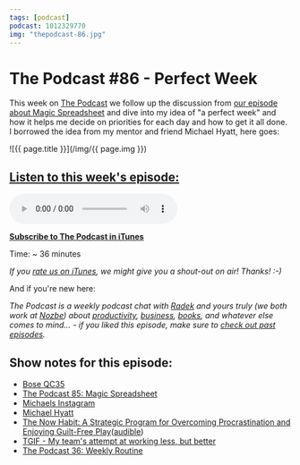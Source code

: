 ```yaml
---
tags: [podcast]
podcast: 1012329770
img: "thepodcast-86.jpg"
---
```


# The Podcast #86 - Perfect Week

This week on [The Podcast][p] we follow up the discussion from [our episode about Magic Spreadsheet](https://sliwinski.com/thepodcast-85) and dive into my idea of "a perfect week" and how it helps me decide on priorities for each day and how to get it all done. I borrowed the idea from my mentor and friend Michael Hyatt, here goes:

<!--More-->

![{{ page.title }}](/img/{{ page.img }})

## [Listen to this week's episode:][e]

<audio controls>
<source src="https://files.nozbe.com/podcast/086.mp3" type="audio/mpeg">
</audio>

**[Subscribe to The Podcast in iTunes][i]**

Time: ~ 36 minutes

*If you [rate us on iTunes][i], we might give you a shout-out on air! Thanks! :-)*

And if you're new here:

*The Podcast is a weekly podcast chat with [Radek][r] and yours truly (we both work at [Nozbe][n]) about [productivity](/productivity), [business](/business), [books](/books), and whatever else comes to mind… - if you liked this episode, make sure to [check out past episodes](/podcast).*

## Show notes for this episode:

  * [Bose QC35](https://www.amazon.com/Bose-QuietComfort-Wireless-Headphones-Cancelling/dp/B01E3SNO3E)
  * [The Podcast 85: Magic Spreadsheet](http://thepodcast.fm/episodes/85)
  * [Michaels Instagram](https://www.instagram.com/msliwinski/)
  * [Michael Hyatt](https://michaelhyatt.com/)
  * [The Now Habit: A Strategic Program for Overcoming Procrastination and Enjoying Guilt-Free Play](https://www.amazon.com/Now-Habit-Overcoming-Procrastination-Guilt-Free/dp/1585425524/)([audible](http://www.audible.com/pd/Self-Development/The-Now-Habit-Audiobook/B002V8L1ES/ref=a_search_c4_1_1_srTtl?qid=1488272296&sr=1-1))
  * [TGIF - My team's attempt at working less, but better](https://sliwinski.com/tgif/)
  * [The Podcast 36: Weekly Routine](http://thepodcast.fm/episodes/36)

[e]: http://thepodcast.fm/episodes/86
[p]: https://michael.gratis/thepodcastfm
[n]: https://nozbe.com/?a=mike
[r]: https://michael.gratis/radex
[i]: https://michael.gratis/thepodcast
[o]: https://michael.gratis/ipadonly

[pm]: http://productivemag.com/